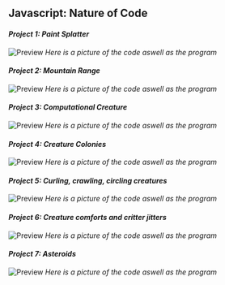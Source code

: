 ## **Javascript: Nature of Code**

#### _Project 1: Paint Splatter_

![Preview](https://github.com/AYJACKSON-ICS4U/AyeshaKhan-KhanAcademyWork/blob/master/Java%20Script/Nature%20of%20Code/Photo/PS.PNG)
*Here is a picture of the code aswell as the program*


#### _Project 2: Mountain Range_

![Preview](https://github.com/AYJACKSON-ICS4U/AyeshaKhan-KhanAcademyWork/blob/master/Java%20Script/Nature%20of%20Code/Photo/Mountain%20Range.PNG)
*Here is a picture of the code aswell as the program*

#### _Project 3: Computational Creature_

![Preview](https://github.com/AYJACKSON-ICS4U/AyeshaKhan-KhanAcademyWork/blob/master/Java%20Script/Nature%20of%20Code/Photo/compcreat.PNG)
*Here is a picture of the code aswell as the program*

#### _Project 4: Creature Colonies_

![Preview](https://github.com/AYJACKSON-ICS4U/AyeshaKhan-KhanAcademyWork/blob/master/Java%20Script/Nature%20of%20Code/Photo/cc.png)
*Here is a picture of the code aswell as the program*

#### _Project 5: Curling, crawling, circling creatures_

![Preview](https://github.com/AYJACKSON-ICS4U/AyeshaKhan-KhanAcademyWork/blob/master/Java%20Script/Nature%20of%20Code/Photo/spinc.png)
*Here is a picture of the code aswell as the program*

#### _Project 6: Creature comforts and critter jitters_

![Preview](https://github.com/AYJACKSON-ICS4U/AyeshaKhan-KhanAcademyWork/blob/master/Java%20Script/Nature%20of%20Code/Photo/ccc.png)
*Here is a picture of the code aswell as the program*

#### _Project 7: Asteroids_

![Preview](https://github.com/AYJACKSON-ICS4U/AyeshaKhan-KhanAcademyWork/blob/master/Java%20Script/Nature%20of%20Code/Photo/asteroids.png)
*Here is a picture of the code aswell as the program*
